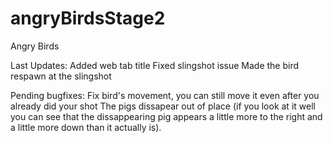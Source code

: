 # angryBirdsStage2
Angry Birds

Last Updates:
Added web tab title
Fixed slingshot issue
Made the bird respawn at the slingshot

Pending bugfixes:
Fix bird's movement, you can still move it even after you already did your shot
The pigs dissapear out of place (if you look at it well you can see that the dissappearing pig appears a little more to the right and a little more down than it actually is).